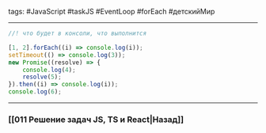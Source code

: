 tags: #JavaScript #taskJS #EventLoop #forEach #детскийМир
___

```js
//! что будет в консоли, что выполнится

[1, 2].forEach((i) => console.log(i));
setTimeout(() => console.log(3));
new Promise((resolve) => {
    console.log(4);
    resolve(5);
}).then((i) => console.log(i));
console.log(6);
```

___
### [[011 Решение задач JS, TS и React|Назад]]